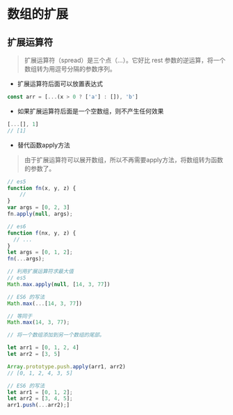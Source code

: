 # 数组的扩展

## 扩展运算符

> 扩展运算符（spread）是三个点（...）。它好比 rest 参数的逆运算，将一个数组转为用逗号分隔的参数序列。

- 扩展运算符后面可以放置表达式

```js
const arr = [...(x > 0 ? ['a'] : []), 'b']
```

- 如果扩展运算符后面是一个空数组，则不产生任何效果

```js
[...[], 1]
// [1]
```

- 替代函数apply方法

> 由于扩展运算符可以展开数组，所以不再需要apply方法，将数组转为函数的参数了。

```js
// es5
function fn(x, y, z) {
    //
}
var args = [0, 2, 3]
fn.apply(null, args);

// es6
function f(nx, y, z) {
  // ...
}
let args = [0, 1, 2];
fn(...args);
```

```js
// 利用扩展运算符求最大值
// es5
Math.max.apply(null, [14, 3, 77])

// ES6 的写法
Math.max(...[14, 3, 77])

// 等同于
Math.max(14, 3, 77);

```

```js
// 将一个数组添加到另一个数组的尾部。

let arr1 = [0, 1, 2, 4]
let arr2 = [3, 5]

Array.prototype.push.apply(arr1, arr2)
// [0, 1, 2, 4, 3, 5]

// ES6 的写法
let arr1 = [0, 1, 2];
let arr2 = [3, 4, 5];
arr1.push(...arr2);]
```